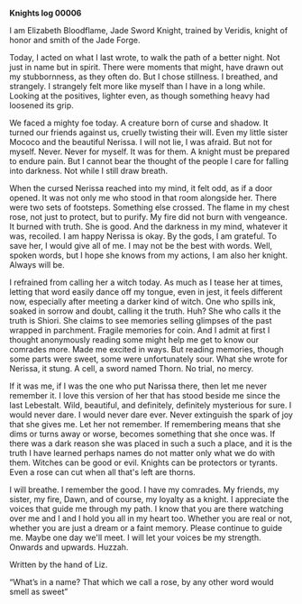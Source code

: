 <!-- title: Elizabeth's Journal Entry: Day 7 -->

**Knights log 00006**

I am Elizabeth Bloodflame, Jade Sword Knight, trained by Veridis, knight of honor and smith of the Jade Forge.

Today, I acted on what I last wrote, to walk the path of a better night. Not just in name but in spirit. There were moments that might, have drawn out my stubbornness, as they often do. But I chose stillness. I breathed, and strangely. I strangely felt more like myself than I have in a long while. Looking at the positives, lighter even, as though something heavy had loosened its grip.

We faced a mighty foe today. A creature born of curse and shadow. It turned our friends against us, cruelly twisting their will. Even my little sister Mococo and the beautiful Nerissa. I will not lie, I was afraid. But not for myself. Never. Never for myself. It was for them. A knight must be prepared to endure pain. But I cannot bear the thought of the people I care for falling into darkness. Not while I still draw breath.

When the cursed Nerissa reached into my mind, it felt odd, as if a door opened. It was not only me who stood in that room alongside her. There were two sets of footsteps. Something else crossed. The flame in my chest rose, not just to protect, but to purify. My fire did not burn with vengeance. It burned with truth. She is good. And the darkness in my mind, whatever it was, recoiled. I am happy Nerissa is okay. By the gods, I am grateful. To save her, I would give all of me. I may not be the best with words. Well, spoken words, but I hope she knows from my actions, I am also her knight. Always will be.

I refrained from calling her a witch today. As much as I tease her at times, letting that word easily dance off my tongue, even in jest, it feels different now, especially after meeting a darker kind of witch. One who spills ink, soaked in sorrow and doubt, calling it the truth. Huh? She who calls it the truth is Shiori. She claims to see memories selling glimpses of the past wrapped in parchment. Fragile memories for coin. And I admit at first I thought anonymously reading some might help me get to know our comrades more. Made me excited in ways. But reading memories, though some parts were sweet, some were unfortunately sour. What she wrote for Nerissa, it stung. A cell, a sword named Thorn. No trial, no mercy.

If it was me, if I was the one who put Narissa there, then let me never remember it. I love this version of her that has stood beside me since the last Lebestalt. Wild, beautiful, and definitely, definitely mysterious for sure. I would never dare. I would never dare ever. Never extinguish the spark of joy that she gives me. Let her not remember. If remembering means that she dims or turns away or worse, becomes something that she once was. If there was a dark reason she was placed in such a such a place, and it is the truth I have learned perhaps names do not matter only what we do with them. Witches can be good or evil. Knights can be protectors or tyrants. Even a rose can cut when all that's left are thorns.

I will breathe. I remember the good. I have my comrades. My friends, my sister, my fire, Dawn, and of course, my loyalty as a knight. I appreciate the voices that guide me through my path. I know that you are there watching over me and I and I hold you all in my heart too. Whether you are real or not, whether you are just a dream or a faint memory. Please continue to guide me. Maybe one day we'll meet. I will let your voices be my strength. Onwards and upwards. Huzzah.

Written by the hand of Liz.

“What’s in a name? That which we call a rose, by any other word would smell as sweet”
